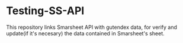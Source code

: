 # Testing-SS-API
This repository links Smarsheet API with gutendex data, for verify and update(if it's necesary) the data contained in Smarsheet's sheet.
